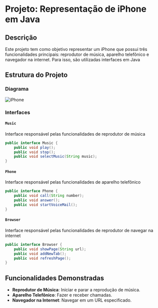 # Projeto: Representação de iPhone em Java

## Descrição
Este projeto tem como objetivo representar um iPhone que possui três funcionalidades principais: reprodutor de música, aparelho telefônico e navegador na internet. Para isso, são utilizadas interfaces em Java

## Estrutura do Projeto

### Diagrama


![iPhone](https://i.imgur.com/K7gZjfE.png)

### Interfaces

#### `Music`
Interface responsável pelas funcionalidades de reprodutor de música

```java
public interface Music {
    public void play();
    public void stop();
    public void selectMusic(String music);
}
```

#### `Phone`
Interface responsável pelas funcionalidades de aparelho telefônico

```java
public interface Phone {
    public void call(String number);
    public void answer();
    public void startVoiceMail();
}
```

#### `Browser`
Interface responsável pelas funcionalidades de reprodutor de navegar na internet

```java
public interface Browser {
    public void showPage(String url);
    public void addNewTab();
    public void refreshPage();
}
```

## Funcionalidades Demonstradas
+ **Reprodutor de Música**: Iniciar e parar a reprodução de música.
+ **Aparelho Telefônico**: Fazer e receber chamadas.
+ **Navegador na Internet**: Navegar em um URL especificado.

